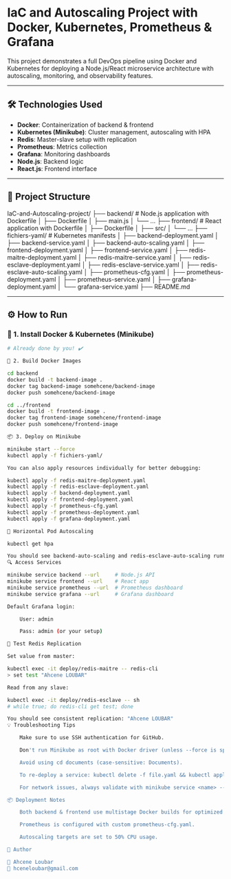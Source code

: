# IaC and Autoscaling Project with Docker, Kubernetes, Prometheus & Grafana

This project demonstrates a full DevOps pipeline using Docker and Kubernetes for deploying a Node.js/React microservice architecture with autoscaling, monitoring, and observability features.

---

## 🛠 Technologies Used

- **Docker**: Containerization of backend & frontend
- **Kubernetes (Minikube)**: Cluster management, autoscaling with HPA
- **Redis**: Master-slave setup with replication
- **Prometheus**: Metrics collection
- **Grafana**: Monitoring dashboards
- **Node.js**: Backend logic
- **React.js**: Frontend interface

---

## 📁 Project Structure

IaC-and-Autoscaling-project/ ├── backend/ # Node.js application with Dockerfile │ ├── Dockerfile │ ├── main.js │ └── ... ├── frontend/ # React application with Dockerfile │ ├── Dockerfile │ ├── src/ │ └── ... ├── fichiers-yaml/ # Kubernetes manifests │ ├── backend-deployment.yaml │ ├── backend-service.yaml │ ├── backend-auto-scaling.yaml │ ├── frontend-deployment.yaml │ ├── frontend-service.yaml │ ├── redis-maitre-deployment.yaml │ ├── redis-maitre-service.yaml │ ├── redis-esclave-deployment.yaml │ ├── redis-esclave-service.yaml │ ├── redis-esclave-auto-scaling.yaml │ ├── prometheus-cfg.yaml │ ├── prometheus-deployment.yaml │ ├── prometheus-service.yaml │ ├── grafana-deployment.yaml │ └── grafana-service.yaml ├── README.md


---

## ⚙️ How to Run

### 🐳 1. Install Docker & Kubernetes (Minikube)

```bash
# Already done by you! ✔️

🔧 2. Build Docker Images

cd backend
docker build -t backend-image .
docker tag backend-image somehcene/backend-image
docker push somehcene/backend-image

cd ../frontend
docker build -t frontend-image .
docker tag frontend-image somehcene/frontend-image
docker push somehcene/frontend-image

📦 3. Deploy on Minikube

minikube start --force
kubectl apply -f fichiers-yaml/

You can also apply resources individually for better debugging:

kubectl apply -f redis-maitre-deployment.yaml
kubectl apply -f redis-esclave-deployment.yaml
kubectl apply -f backend-deployment.yaml
kubectl apply -f frontend-deployment.yaml
kubectl apply -f prometheus-cfg.yaml
kubectl apply -f prometheus-deployment.yaml
kubectl apply -f grafana-deployment.yaml

🔄 Horizontal Pod Autoscaling

kubectl get hpa

You should see backend-auto-scaling and redis-esclave-auto-scaling running and scaling pods based on CPU load.
🔍 Access Services

minikube service backend --url     # Node.js API
minikube service frontend --url    # React app
minikube service prometheus --url  # Prometheus dashboard
minikube service grafana --url     # Grafana dashboard

Default Grafana login:

    User: admin

    Pass: admin (or your setup)

🧪 Test Redis Replication

Set value from master:

kubectl exec -it deploy/redis-maitre -- redis-cli
> set test "Ahcene LOUBAR"

Read from any slave:

kubectl exec -it deploy/redis-esclave -- sh
# while true; do redis-cli get test; done

You should see consistent replication: "Ahcene LOUBAR"
💡 Troubleshooting Tips

    Make sure to use SSH authentication for GitHub.

    Don't run Minikube as root with Docker driver (unless --force is specified).

    Avoid using cd documents (case-sensitive: Documents).

    To re-deploy a service: kubectl delete -f file.yaml && kubectl apply -f file.yaml

    For network issues, always validate with minikube service <name> --url

📦 Deployment Notes

    Both backend & frontend use multistage Docker builds for optimized image size.

    Prometheus is configured with custom prometheus-cfg.yaml.

    Autoscaling targets are set to 50% CPU usage.

📍 Author

👤 Ahcene Loubar
📧 hceneloubar@gmail.com
